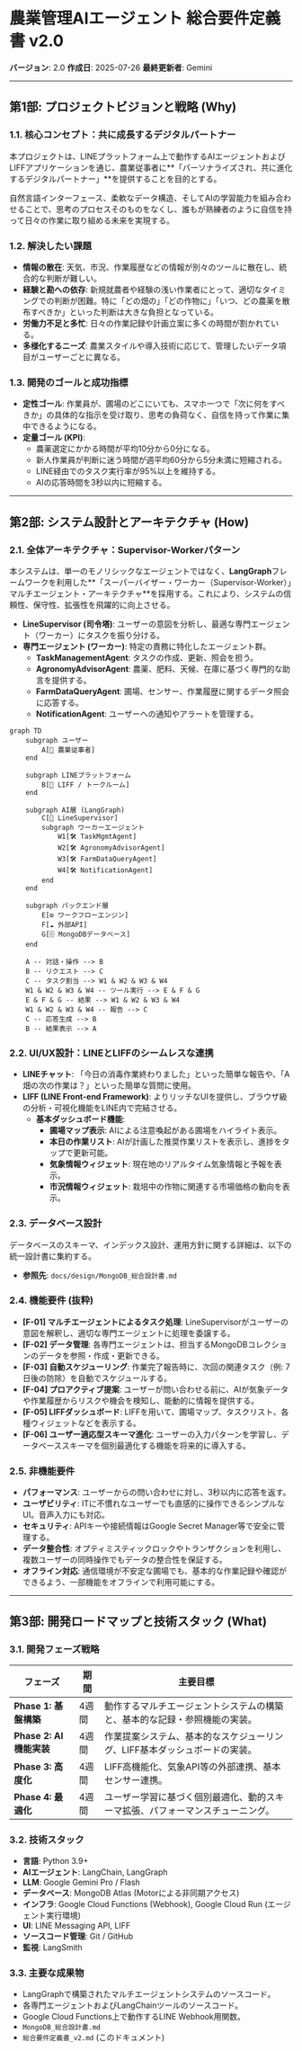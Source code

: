 # 農業管理AIエージェント 総合要件定義書 v2.0

**バージョン**: 2.0
**作成日**: 2025-07-26
**最終更新者**: Gemini

---

## 第1部: プロジェクトビジョンと戦略 (Why)

### 1.1. 核心コンセプト：共に成長するデジタルパートナー
本プロジェクトは、LINEプラットフォーム上で動作するAIエージェントおよびLIFFアプリケーションを通じ、農業従事者に**「パーソナライズされ、共に進化するデジタルパートナー」**を提供することを目的とする。

自然言語インターフェース、柔軟なデータ構造、そしてAIの学習能力を組み合わせることで、思考のプロセスそのものをなくし、誰もが熟練者のように自信を持って日々の作業に取り組める未来を実現する。

### 1.2. 解決したい課題
- **情報の散在**: 天気、市況、作業履歴などの情報が別々のツールに散在し、統合的な判断が難しい。
- **経験と勘への依存**: 新規就農者や経験の浅い作業者にとって、適切なタイミングでの判断が困難。特に「どの畑の」「どの作物に」「いつ、どの農薬を散布すべきか」といった判断は大きな負担となっている。
- **労働力不足と多忙**: 日々の作業記録や計画立案に多くの時間が割かれている。
- **多様化するニーズ**: 農業スタイルや導入技術に応じて、管理したいデータ項目がユーザーごとに異なる。

### 1.3. 開発のゴールと成功指標
- **定性ゴール**: 作業員が、圃場のどこにいても、スマホ一つで「次に何をすべきか」の具体的な指示を受け取り、思考の負荷なく、自信を持って作業に集中できるようになる。
- **定量ゴール (KPI)**:
    - 農薬選定にかかる時間が平均10分から0分になる。
    - 新人作業員が判断に迷う時間が週平均60分から5分未満に短縮される。
    - LINE経由でのタスク実行率が95%以上を維持する。
    - AIの応答時間を3秒以内に短縮する。

---

## 第2部: システム設計とアーキテクチャ (How)

### 2.1. 全体アーキテクチャ：Supervisor-Workerパターン
本システムは、単一のモノリシックなエージェントではなく、**LangGraph**フレームワークを利用した**「スーパーバイザー・ワーカー（Supervisor-Worker）」マルチエージェント・アーキテクチャ**を採用する。これにより、システムの信頼性、保守性、拡張性を飛躍的に向上させる。

- **LineSupervisor (司令塔)**: ユーザーの意図を分析し、最適な専門エージェント（ワーカー）にタスクを振り分ける。
- **専門エージェント (ワーカー)**: 特定の責務に特化したエージェント群。
    - **TaskManagementAgent**: タスクの作成、更新、照会を担う。
    - **AgronomyAdvisorAgent**: 農薬、肥料、天候、在庫に基づく専門的な助言を提供する。
    - **FarmDataQueryAgent**: 圃場、センサー、作業履歴に関するデータ照会に応答する。
    - **NotificationAgent**: ユーザーへの通知やアラートを管理する。

```mermaid
graph TD
    subgraph ユーザー
        A[👤 農業従事者]
    end

    subgraph LINEプラットフォーム
        B[📱 LIFF / トークルーム]
    end

    subgraph AI層 (LangGraph)
        C[🧠 LineSupervisor]
        subgraph ワーカーエージェント
            W1[🛠️ TaskMgmtAgent]
            W2[🛠️ AgronomyAdvisorAgent]
            W3[🛠️ FarmDataQueryAgent]
            W4[🛠️ NotificationAgent]
        end
    end

    subgraph バックエンド層
        E[⚙️ ワークフローエンジン]
        F[☁️ 外部API]
        G[🗄️ MongoDBデータベース]
    end

    A -- 対話・操作 --> B
    B -- リクエスト --> C
    C -- タスク割当 --> W1 & W2 & W3 & W4
    W1 & W2 & W3 & W4 -- ツール実行 --> E & F & G
    E & F & G -- 結果 --> W1 & W2 & W3 & W4
    W1 & W2 & W3 & W4 -- 報告 --> C
    C -- 応答生成 --> B
    B -- 結果表示 --> A
```

### 2.2. UI/UX設計：LINEとLIFFのシームレスな連携
- **LINEチャット**: 「今日の消毒作業終わりました」といった簡単な報告や、「A畑の次の作業は？」といった簡単な質問に使用。
- **LIFF (LINE Front-end Framework)**: よりリッチなUIを提供し、ブラウザ級の分析・可視化機能をLINE内で完結させる。
    - **基本ダッシュボード機能**:
        - **圃場マップ表示**: AIによる注意喚起がある圃場をハイライト表示。
        - **本日の作業リスト**: AIが計画した推奨作業リストを表示し、進捗をタップで更新可能。
        - **気象情報ウィジェット**: 現在地のリアルタイム気象情報と予報を表示。
        - **市況情報ウィジェット**: 栽培中の作物に関連する市場価格の動向を表示。

### 2.3. データベース設計
データベースのスキーマ、インデックス設計、運用方針に関する詳細は、以下の統一設計書に集約する。
- **参照先**: `docs/design/MongoDB_総合設計書.md`

### 2.4. 機能要件 (抜粋)
- **[F-01] マルチエージェントによるタスク処理**: LineSupervisorがユーザーの意図を解釈し、適切な専門エージェントに処理を委譲する。
- **[F-02] データ管理**: 各専門エージェントは、担当するMongoDBコレクションのデータを参照・作成・更新できる。
- **[F-03] 自動スケジューリング**: 作業完了報告時に、次回の関連タスク（例: 7日後の防除）を自動でスケジュールする。
- **[F-04] プロアクティブ提案**: ユーザーが問い合わせる前に、AIが気象データや作業履歴からリスクや機会を検知し、能動的に情報を提供する。
- **[F-05] LIFFダッシュボード**: LIFFを用いて、圃場マップ、タスクリスト、各種ウィジェットなどを表示する。
- **[F-06] ユーザー適応型スキーマ進化**: ユーザーの入力パターンを学習し、データベーススキーマを個別最適化する機能を将来的に導入する。

### 2.5. 非機能要件
- **パフォーマンス**: ユーザーからの問い合わせに対し、3秒以内に応答を返す。
- **ユーザビリティ**: ITに不慣れなユーザーでも直感的に操作できるシンプルなUI。音声入力にも対応。
- **セキュリティ**: APIキーや接続情報はGoogle Secret Manager等で安全に管理する。
- **データ整合性**: オプティミスティックロックやトランザクションを利用し、複数ユーザーの同時操作でもデータの整合性を保証する。
- **オフライン対応**: 通信環境が不安定な圃場でも、基本的な作業記録や確認ができるよう、一部機能をオフラインで利用可能にする。

---

## 第3部: 開発ロードマップと技術スタック (What)

### 3.1. 開発フェーズ戦略
| フェーズ | 期間 | 主要目標 |
|---|---|---|
| **Phase 1: 基盤構築** | 4週間 | 動作するマルチエージェントシステムの構築と、基本的な記録・参照機能の実装。 |
| **Phase 2: AI機能実装** | 4週間 | 作業提案システム、基本的なスケジューリング、LIFF基本ダッシュボードの実装。 |
| **Phase 3: 高度化** | 4週間 | LIFF高機能化、気象API等の外部連携、基本センサー連携。 |
| **Phase 4: 最適化** | 4週間 | ユーザー学習に基づく個別最適化、動的スキーマ拡張、パフォーマンスチューニング。 |

### 3.2. 技術スタック
- **言語**: Python 3.9+
- **AIエージェント**: LangChain, LangGraph
- **LLM**: Google Gemini Pro / Flash
- **データベース**: MongoDB Atlas (Motorによる非同期アクセス)
- **インフラ**: Google Cloud Functions (Webhook), Google Cloud Run (エージェント実行環境)
- **UI**: LINE Messaging API, LIFF
- **ソースコード管理**: Git / GitHub
- **監視**: LangSmith

### 3.3. 主要な成果物
- LangGraphで構築されたマルチエージェントシステムのソースコード。
- 各専門エージェントおよびLangChainツールのソースコード。
- Google Cloud Functions上で動作するLINE Webhook用関数。
- `MongoDB_総合設計書.md`
- `総合要件定義書_v2.md` (このドキュメント)
